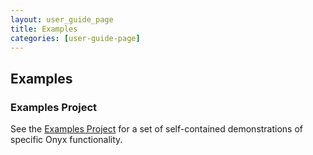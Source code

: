 ```yaml
---
layout: user_guide_page
title: Examples
categories: [user-guide-page]
---
```


## Examples

### Examples Project

See the [Examples Project](https://github.com/onyx-platform/onyx-examples) for a set of self-contained demonstrations of specific Onyx functionality.
